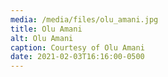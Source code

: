 ```yaml
---
media: /media/files/olu_amani.jpg
title: Olu Amani
alt: Olu Amani
caption: Courtesy of Olu Amani
date: 2021-02-03T16:16:00-0500
---
```

